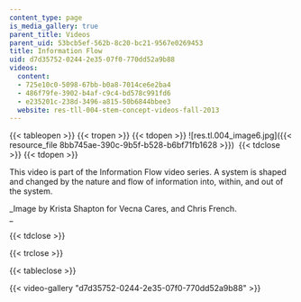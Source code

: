 ```yaml
---
content_type: page
is_media_gallery: true
parent_title: Videos
parent_uid: 53bcb5ef-562b-8c20-bc21-9567e0269453
title: Information Flow
uid: d7d35752-0244-2e35-07f0-770dd52a9b88
videos:
  content:
  - 725e10c0-5098-67bb-b0a8-7014ce6e2ba4
  - 486f79fe-3902-b4af-c9c4-bd578c991fd6
  - e235201c-238d-3496-a815-50b6844bbee3
  website: res-tll-004-stem-concept-videos-fall-2013
---
```


{{< tableopen >}}
{{< tropen >}}
{{< tdopen >}}
![res.tl.004_image6.jpg]({{< resource_file 8bb745ae-390c-9b5f-b528-b6bf71fb1628 >}}) 
{{< tdclose >}}
{{< tdopen >}}


This video is part of the Information Flow video series. A system is shaped and changed by the nature and flow of information into, within, and out of the system.

_Image by Krista Shapton for Vecna Cares, and Chris French.  
_


{{< tdclose >}}

{{< trclose >}}

{{< tableclose >}}

{{< video-gallery "d7d35752-0244-2e35-07f0-770dd52a9b88" >}}

